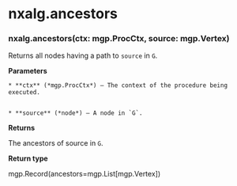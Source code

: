 # nxalg.ancestors


### nxalg.ancestors(ctx: mgp.ProcCtx, source: mgp.Vertex)
Returns all nodes having a path to `source` in `G`.


**Parameters**

    
    * **ctx** (*mgp.ProcCtx*) – The context of the procedure being executed.


    * **source** (*node*) – A node in `G`.



**Returns**

The ancestors of source in `G`.



**Return type**

mgp.Record(ancestors=mgp.List[mgp.Vertex])
